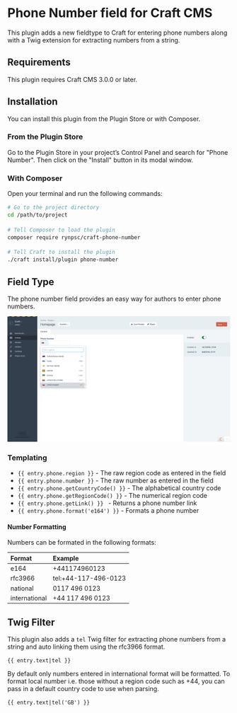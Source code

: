 # Phone Number field for Craft CMS

This plugin adds a new fieldtype to Craft for entering phone numbers along with a Twig extension for extracting numbers from a string.

## Requirements

This plugin requires Craft CMS 3.0.0 or later.

## Installation

You can install this plugin from the Plugin Store or with Composer.

### From the Plugin Store

Go to the Plugin Store in your project’s Control Panel and search for "Phone Number". Then click on the "Install" button in its modal window.

### With Composer

Open your terminal and run the following commands:

```bash
# Go to the project directory
cd /path/to/project

# Tell Composer to load the plugin
composer require rynpsc/craft-phone-number

# Tell Craft to install the plugin
./craft install/plugin phone-number
```

## Field Type

The phone number field provides an easy way for authors to enter phone numbers.

![Screenshot](/resources/screenshots/field.png)

### Templating

- `{{ entry.phone.region }}` - The raw region code as entered in the field
- `{{ entry.phone.number }}` - The raw number as entered in the field
- `{{ entry.phone.getCountryCode() }}` - The alphabetical country code
- `{{ entry.phone.getRegionCode() }}` - The numerical region code
- `{{ entry.phone.getLink() }} ` - Returns a phone number link
- `{{ entry.phone.format('e164') }}` - Formats a phone number

#### Number Formatting

Numbers can be formated in the following formats:

| Format        | Example              |
| :------------ | :--------------------|
| e164          | +441174960123        |
| rfc3966       | tel:+44-117-496-0123 |
| national      | 0117 496 0123        |
| international | +44 117 496 0123     |

## Twig Filter

This plugin also adds a `tel` Twig filter for extracting phone numbers from a string and auto linking them using the rfc3966 format.

```twig
{{ entry.text|tel }}
```

By default only numbers entered in international format will be formatted. To format local number i.e. those without a region code such as +44, you can pass in a default country code to use when parsing.

```twig
{{ entry.text|tel('GB') }}
```
